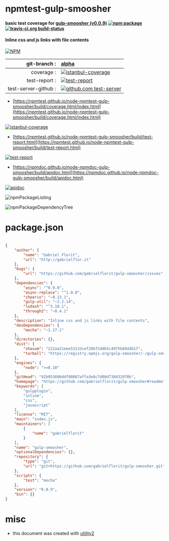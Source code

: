 # npmtest-gulp-smoosher

#### basic test coverage for  [gulp-smoosher (v0.0.9)](https://github.com/gabrielflorit/gulp-smoosher#readme)  [![npm package](https://img.shields.io/npm/v/npmtest-gulp-smoosher.svg?style=flat-square)](https://www.npmjs.org/package/npmtest-gulp-smoosher) [![travis-ci.org build-status](https://api.travis-ci.org/npmtest/node-npmtest-gulp-smoosher.svg)](https://travis-ci.org/npmtest/node-npmtest-gulp-smoosher)

#### Inline css and js links with file contents

[![NPM](https://nodei.co/npm/gulp-smoosher.png?downloads=true&downloadRank=true&stars=true)](https://www.npmjs.com/package/gulp-smoosher)

| git-branch : | [alpha](https://github.com/npmtest/node-npmtest-gulp-smoosher/tree/alpha)|
|--:|:--|
| coverage : | [![istanbul-coverage](https://npmtest.github.io/node-npmtest-gulp-smoosher/build/coverage.badge.svg)](https://npmtest.github.io/node-npmtest-gulp-smoosher/build/coverage.html/index.html)|
| test-report : | [![test-report](https://npmtest.github.io/node-npmtest-gulp-smoosher/build/test-report.badge.svg)](https://npmtest.github.io/node-npmtest-gulp-smoosher/build/test-report.html)|
| test-server-github : | [![github.com test-server](https://npmtest.github.io/node-npmtest-gulp-smoosher/GitHub-Mark-32px.png)](https://npmtest.github.io/node-npmtest-gulp-smoosher/build/app/index.html) | | build-artifacts : | [![build-artifacts](https://npmtest.github.io/node-npmtest-gulp-smoosher/glyphicons_144_folder_open.png)](https://github.com/npmtest/node-npmtest-gulp-smoosher/tree/gh-pages/build)|

- [https://npmtest.github.io/node-npmtest-gulp-smoosher/build/coverage.html/index.html](https://npmtest.github.io/node-npmtest-gulp-smoosher/build/coverage.html/index.html)

[![istanbul-coverage](https://npmtest.github.io/node-npmtest-gulp-smoosher/build/screenCapture.buildCi.browser.%252Ftmp%252Fbuild%252Fcoverage.lib.html.png)](https://npmtest.github.io/node-npmtest-gulp-smoosher/build/coverage.html/index.html)

- [https://npmtest.github.io/node-npmtest-gulp-smoosher/build/test-report.html](https://npmtest.github.io/node-npmtest-gulp-smoosher/build/test-report.html)

[![test-report](https://npmtest.github.io/node-npmtest-gulp-smoosher/build/screenCapture.buildCi.browser.%252Ftmp%252Fbuild%252Ftest-report.html.png)](https://npmtest.github.io/node-npmtest-gulp-smoosher/build/test-report.html)

- [https://npmdoc.github.io/node-npmdoc-gulp-smoosher/build/apidoc.html](https://npmdoc.github.io/node-npmdoc-gulp-smoosher/build/apidoc.html)

[![apidoc](https://npmdoc.github.io/node-npmdoc-gulp-smoosher/build/screenCapture.buildCi.browser.%252Ftmp%252Fbuild%252Fapidoc.html.png)](https://npmdoc.github.io/node-npmdoc-gulp-smoosher/build/apidoc.html)

![npmPackageListing](https://npmtest.github.io/node-npmtest-gulp-smoosher/build/screenCapture.npmPackageListing.svg)

![npmPackageDependencyTree](https://npmtest.github.io/node-npmtest-gulp-smoosher/build/screenCapture.npmPackageDependencyTree.svg)



# package.json

```json

{
    "author": {
        "name": "Gabriel Florit",
        "url": "http://gabrielflor.it"
    },
    "bugs": {
        "url": "https://github.com/gabrielflorit/gulp-smoosher/issues"
    },
    "dependencies": {
        "async": "^0.9.0",
        "async-replace": "^1.0.0",
        "cheerio": "~0.13.1",
        "gulp-util": "~2.2.14",
        "lodash": "^3.10.1",
        "through2": "~0.4.1"
    },
    "description": "Inline css and js links with file contents",
    "devDependencies": {
        "mocha": "~1.17.1"
    },
    "directories": {},
    "dist": {
        "shasum": "222aa21eee53133cef28bf248b5c4975b89ddb1f",
        "tarball": "https://registry.npmjs.org/gulp-smoosher/-/gulp-smoosher-0.0.9.tgz"
    },
    "engines": {
        "node": ">=0.10"
    },
    "gitHead": "92b953606ddf88067affa3e8c7d00d738432970b",
    "homepage": "https://github.com/gabrielflorit/gulp-smoosher#readme",
    "keywords": [
        "gulpplugin",
        "inline",
        "css",
        "javascript"
    ],
    "license": "MIT",
    "main": "index.js",
    "maintainers": [
        {
            "name": "gabrielflorit"
        }
    ],
    "name": "gulp-smoosher",
    "optionalDependencies": {},
    "repository": {
        "type": "git",
        "url": "git+https://github.com/gabrielflorit/gulp-smoosher.git"
    },
    "scripts": {
        "test": "mocha"
    },
    "version": "0.0.9",
    "bin": {}
}
```



# misc
- this document was created with [utility2](https://github.com/kaizhu256/node-utility2)
